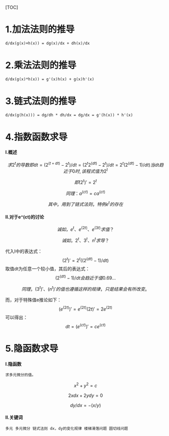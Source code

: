 [TOC]

# 1.加法法则的推导

```reStructuredText
d/dx(g(x)+h(x)) = dg(x)/dx + dh(x)/dx
```

# 2.乘法法则的推导

```reStructuredText
d/dx(g(x)*h(x)) = g'(x)h(x) + g(x)h'(x)
```

# 3.链式法则的推导

```reStructuredText
d/dx(g(h(x))) = dg/dh * dh/dx = dg/dx = g'(h(x)) * h'(x)
```

# 4.指数函数求导

#### I.概述

$$
求2^t的导数 即 
dt=(2^(t+dt)- 2^t)/dt
=(2^t2^(dt)-2^t)/dt=2^t(2^(dt)-1)/dt)
当dt趋近于0时,该程式值为2^t
$$

$$
即(2^t)' = 2^t
$$

$$
同理：a^(ct) = ca^(ct)
$$

$$
其中，用到了链式法则，特例e^t的存在
$$

#### II.对于e^(ct)的讨论

$$
诚如，e^t、e^(2t)、e^(3t)求值？
$$

$$
诚如，2^t、3^t、n^t求导？
$$

代入I中的表达式：
$$
(2^t)'=2^t((2^(dt)-1)/dt)
$$
取值dt为任意一个较小值，其后的表达式：
$$
(2^(dt)-1)/dt 会趋近于值0.69...
$$

$$
同理，(3^t)'、(n^t)'的值也遵循这样的规律，只是结果会有所改变。
$$



而，对于特殊值e推论如下：
$$
(e^(2t))' = e^(2t)(2t)' = 2e^(2t)
$$
可以得出：
$$
dt = (e^(ct))' = ce^(ct)
$$

# 5.隐函数求导

#### I.隐函数

```reStructuredText
求多元微分的值。
```


$$
x^2 + y^2 = c
$$

$$
2xdx + 2ydy = 0
$$

$$
dy/dx = -(x/y)
$$

#### II.关键词

```reStructuredText
多元 多元微分 链式法则 dx，dy的变化规律 楼梯滑落问题 圆切线问题
```

